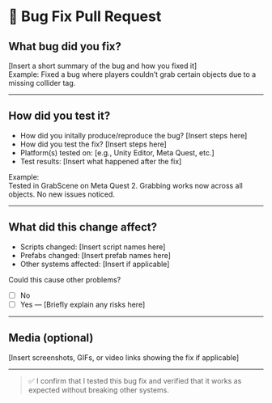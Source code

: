 # 🐞 Bug Fix Pull Request

## What bug did you fix?

[Insert a short summary of the bug and how you fixed it]  
Example: Fixed a bug where players couldn’t grab certain objects due to a missing collider tag.

---

## How did you test it?

- How did you initally produce/reproduce the bug? [Insert steps here]
- How did you test the fix? [Insert steps here]
- Platform(s) tested on: [e.g., Unity Editor, Meta Quest, etc.]
- Test results: [Insert what happened after the fix]

Example:  
Tested in GrabScene on Meta Quest 2. Grabbing works now across all objects. No new issues noticed.

---

## What did this change affect?

- Scripts changed: [Insert script names here]
- Prefabs changed: [Insert prefab names here]
- Other systems affected: [Insert if applicable]

Could this cause other problems?
- [ ] No
- [ ] Yes — [Briefly explain any risks here]

---

## Media (optional)

[Insert screenshots, GIFs, or video links showing the fix if applicable]

---

> ✅ I confirm that I tested this bug fix and verified that it works as expected without breaking other systems.
